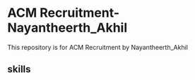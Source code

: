 # ACM Recruitment-Nayantheerth_Akhil

This repository is for ACM Recruitment by Nayantheerth_Akhil

## skills